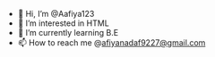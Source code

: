 - 👋 Hi, I’m @Aafiya123
- 👀 I’m interested in HTML
- 🌱 I’m currently learning B.E
- 📫 How to reach me @afiyanadaf9227@gmail.com

<!---
Aafiya123/Aafiya123 is a ✨ special ✨ repository because its `README.md` (this file) appears on your GitHub profile.
You can click the Preview link to take a look at your changes.
--->
